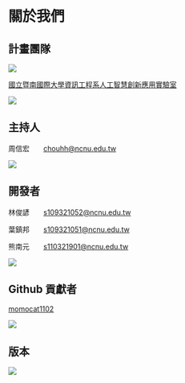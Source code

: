 # 關於我們

## 計畫團隊

![](back)

[國立暨南國際大學資訊工程系人工智慧創新應用實驗室](https://aiia.csie.ncnu.edu.tw/)

![](rule6)

## 主持人

周信宏　　chouhh@ncnu.edu.tw

![](rule6)

## 開發者

林俊諺　　s109321052@ncnu.edu.tw

葉鎮邦　　s109321051@ncnu.edu.tw

熊南元　　s110321901@ncnu.edu.tw

![](rule6)

## Github 貢獻者

[momocat1102](https://github.com/momocat1102/bridge_server)

![](rule6)

## 版本


![](rule6)

